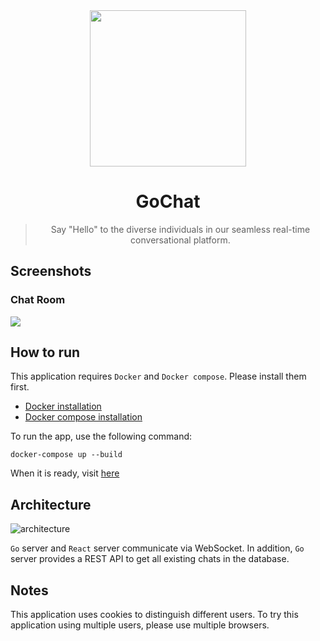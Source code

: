 <div align="center">
    <img width="250" src="https://github.com/SeoulSKY/GoChat/assets/48105703/7e81a793-4d9a-40ba-b529-603ff176eadc">
    <h1>GoChat</h1>
</div>

<blockquote align="center">
    Say "Hello" to the diverse individuals in our seamless real-time conversational platform.
</blockquote>

## Screenshots

### Chat Room

<img src="https://github.com/SeoulSKY/GoChat/assets/48105703/c03988b8-9046-4f49-a158-9c081e97f54a">


## How to run
This application requires `Docker` and `Docker compose`. Please install them first.
* [Docker installation](https://www.docker.com/get-started)
* [Docker compose installation](https://docs.docker.com/compose/install/)

To run the app, use the following command:
```
docker-compose up --build
```
When it is ready, visit [here](http://localhost:8080)

## Architecture
![architecture](https://user-images.githubusercontent.com/48105703/147528514-619615f9-378a-4174-ab1a-ef13129e3631.png)

`Go` server and `React` server communicate via WebSocket. In addition, `Go` server provides a REST API to get all existing chats in the database.

## Notes
This application uses cookies to distinguish different users. To try this application using multiple users, please use multiple browsers.
